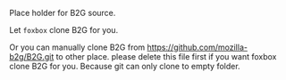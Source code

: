 Place holder for B2G source.

Let `foxbox` clone B2G for you.

Or you can manually clone B2G from https://github.com/mozilla-b2g/B2G.git to other place.
please delete this file first if you want foxbox clone B2G for you.
Because git can only clone to empty folder.
